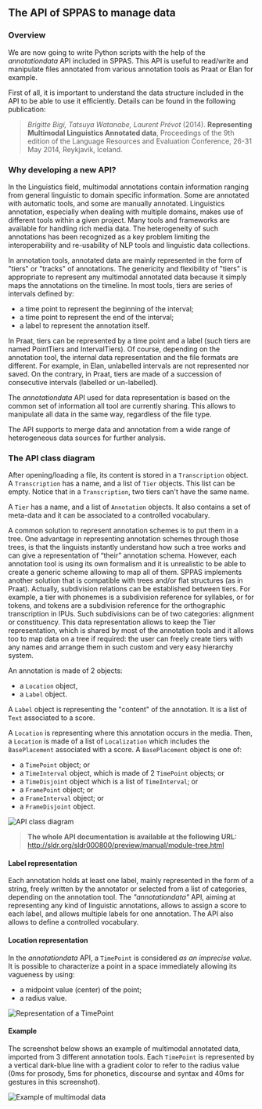 ## The API of SPPAS to manage data


### Overview

We are now going to write Python scripts with the help of the 
*annotationdata* API included in SPPAS. This API is useful to read/write
and manipulate files annotated from various annotation tools as Praat
or Elan for example.

First of all, it is important to understand the data structure included in
the API to be able to use it efficiently.
Details can be found in the following publication:

> *Brigitte Bigi, Tatsuya Watanabe, Laurent Prévot* (2014).
> **Representing Multimodal Linguistics Annotated data**,
> Proceedings of the 9th edition of the Language Resources and Evaluation Conference, 26-31 May 2014, Reykjavik, Iceland.


### Why developing a new API?

In the Linguistics field, multimodal annotations contain information ranging 
from general linguistic to domain specific information. Some are annotated 
with automatic tools, and some are manually annotated.
Linguistics annotation, especially when dealing with multiple domains, 
makes use of different tools within a given project. 
Many tools and frameworks are available for handling rich media data.
The heterogeneity of such annotations has been recognized as a key problem
limiting the interoperability and re-usability of NLP tools and linguistic
data collections. 

In annotation tools, annotated data are mainly represented in the form of 
"tiers" or "tracks" of annotations. 
The genericity and flexibility of "tiers" is appropriate to represent any 
multimodal annotated data because it simply maps the annotations on the 
timeline.
In most tools, tiers are series of intervals defined by:

* a time point to represent the beginning of the interval;
* a time point to represent the end of the interval;
* a label to represent the annotation itself.

In Praat, tiers can be represented by a time point and a label (such 
tiers are named PointTiers and IntervalTiers).
Of course, depending on the annotation tool, the internal data representation 
and the file formats are different.
For example, in Elan, unlabelled intervals are not represented nor saved. 
On the contrary, in Praat, tiers are made of a succession of consecutive 
intervals (labelled or un-labelled).

The *annotationdata* API used for data representation is based on the 
common set of information all tool are currently sharing. 
This allows to manipulate all data in the same way, regardless of the file 
type. 

The API supports to merge data and annotation from a wide range of
heterogeneous data sources for further analysis.


### The API class diagram

After opening/loading a file, its content is stored in a `Transcription`
object. A `Transcription` has a name, and a list of `Tier` objects.
This list can be empty.
Notice that in a `Transcription`, two tiers can't have the same name.

A `Tier` has a name, and a list of `Annotation` objects. It also contains a 
set of meta-data and it can be associated to a controlled vocabulary.

A common solution to represent annotation schemes is to put them in a tree.
One advantage in representing annotation schemes through those trees,
is that the linguists instantly understand how such a tree works and 
can give a representation of “their” annotation schema. However, each 
annotation tool is using its own formalism and it is unrealistic to be able
to create a generic scheme allowing to map all of them.
SPPAS implements another solution that is compatible with trees and/or flat
structures (as in Praat). 
Actually, subdivision relations can be established between tiers.
For example, a tier with phonemes is a subdivision reference for syllables,
or for tokens, and tokens are a subdivision reference for the orthographic
transcription in IPUs. Such subdivisions can be of two categories:
alignment or constituency.
This data representation allows to keep the Tier representation, which is shared
by most of the annotation tools and it allows too to map data on a tree if
required: the user can freely create tiers with any names and arrange them in 
such custom and very easy hierarchy system.

An annotation is made of 2 objects:
 
- a `Location` object,
- a `Label` object.

A `Label` object is representing the "content" of the annotation. It is a list
of `Text` associated to a score.

A `Location` is representing where this annotation occurs in the media.
Then, a `Location` is made of a list of `Localization` which includes
the `BasePlacement` associated with a score.
A `BasePlacement` object is one of:
* a `TimePoint` object; or
* a `TimeInterval` object, which is made of 2 `TimePoint` objects; or
* a `TimeDisjoint` object which is a list of `TimeInterval`; or
* a `FramePoint` object; or
* a `FrameInterval` object; or
* a `FrameDisjoint` object.

![API class diagram](./etc/figures/annotationdata.png)

> **The whole API documentation is available at the following URL:**
> <http://sldr.org/sldr000800/preview/manual/module-tree.html>


#### Label representation

Each annotation holds at least one label, mainly represented in the form of
a string, freely written by the annotator or selected from a list of 
categories, depending on the annotation tool.
The *"annotationdata"* API, aiming at representing any kind of linguistic 
annotations, allows to assign a score to each label, and allows multiple 
labels for one annotation. The API also allows to define a controlled 
vocabulary.


#### Location representation

In the *annotationdata* API, a `TimePoint` is considered *as an imprecise 
value*. It is possible to characterize a point in a space immediately allowing 
its vagueness by using:

* a midpoint value (center) of the point;
* a radius value.

![Representation of a TimePoint](./etc/figures/timepoint-represent.png)


#### Example

The screenshot below shows an example of multimodal annotated data, 
imported from 3 different annotation tools. Each `TimePoint` is 
represented by a vertical dark-blue line with a gradient color to refer 
to the radius value (0ms for prosody, 5ms for phonetics, discourse 
and syntax and 40ms for gestures in this screenshot). 

![Example of multimodal data](./etc/screenshots/Grenelle.png)

